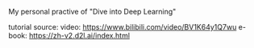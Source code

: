 My personal practive of "Dive into Deep Learning"

tutorial source:
video: https://www.bilibili.com/video/BV1K64y1Q7wu
e-book: https://zh-v2.d2l.ai/index.html
